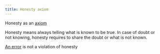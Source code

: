 ```yaml
---
title: Honesty axiom
---
```


Honesty as an [axiom](https://en.wikipedia.org/wiki/Axiom)

Honesty means always telling what is known to be true.
In case of doubt or not knowing, honesty requires to share the doubt or what is not known.

[An error](errare-humanum-est-axiom.md) is not a violation of honesty


